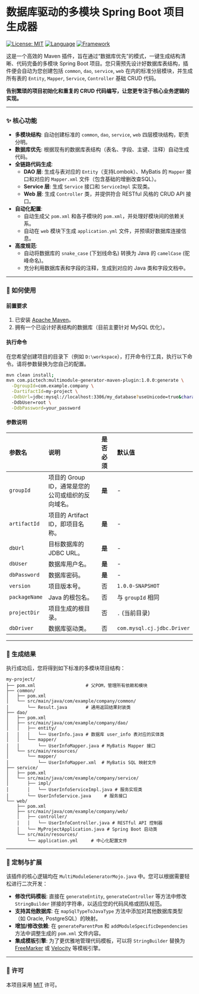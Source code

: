 # 数据库驱动的多模块 Spring Boot 项目生成器

[![License: MIT](https://img.shields.io/badge/License-MIT-yellow.svg)](https://opensource.org/licenses/MIT)
[![Language](https://img.shields.io/badge/Language-Java-blue.svg)]()
[![Framework](https://img.shields.io/badge/Framework-Maven_Plugin-red.svg)]()

这是一个高效的 Maven 插件，旨在通过“数据库优先”的模式，一键生成结构清晰、代码完备的多模块 Spring Boot 项目。您只需预先设计好数据库表结构，插件便会自动为您创建包括 `common`, `dao`, `service`, `web` 在内的标准分层模块，并生成所有表的 `Entity`, `Mapper`, `Service`, `Controller` 基础 CRUD 代码。

**告别繁琐的项目初始化和重复的 CRUD 代码编写，让您更专注于核心业务逻辑的实现。**

---

### ✨ 核心功能

*   **多模块结构**: 自动创建标准的 `common`, `dao`, `service`, `web` 四层模块结构，职责分明。
*   **数据库优先**: 根据现有的数据库表结构（表名、字段、主键、注释）自动生成代码。
*   **全链路代码生成**:
    *   **DAO 层**: 生成与表对应的 `Entity`（支持Lombok）、MyBatis 的 `Mapper` 接口和对应的 `Mapper.xml` 文件（包含基础的增删改查SQL）。
    *   **Service 层**: 生成 `Service` 接口和 `ServiceImpl` 实现类。
    *   **Web 层**: 生成 `Controller` 类，并提供符合 RESTful 风格的 CRUD API 接口。
*   **自动化配置**:
    *   自动生成父 `pom.xml` 和各子模块的 `pom.xml`，并处理好模块间的依赖关系。
    *   自动在 `web` 模块下生成 `application.yml` 文件，并预填好数据库连接信息。
*   **高度规范**:
    *   自动将数据库的 `snake_case` (下划线命名) 转换为 Java 的 `camelCase` (驼峰命名)。
    *   充分利用数据库表和字段的注释，生成到对应的 Java 类和字段文档中。

---

### 🚀 如何使用

#### 前置要求

1.  已安装 [Apache Maven](https://maven.apache.org/download.cgi)。
2.  拥有一个已设计好表结构的数据库（目前主要针对 MySQL 优化）。

#### 执行命令

在您希望创建项目的目录下（例如 `D:\workspace`），打开命令行工具，执行以下命令。请将参数替换为您自己的配置。

```bash
mvn clean install;
mvn com.pictech:multimodule-generator-maven-plugin:1.0.0:generate \
  -DgroupId=com.example.company \
  -DartifactId=my-project \
  -DdbUrl=jdbc:mysql://localhost:3306/my_database?useUnicode=true&characterEncoding=utf8&serverTimezone=UTC \
  -DdbUser=root \
  -DdbPassword=your_password
```

#### 参数说明

| 参数名        | 说明                                                                             | 是否必须 | 默认值                 |
| :------------ | :------------------------------------------------------------------------------- | :------- | :--------------------- |
| `groupId`     | 项目的 Group ID，通常是您的公司或组织的反向域名。                                | **是**   | -                      |
| `artifactId`  | 项目的 Artifact ID，即项目名称。                                                 | **是**   | -                      |
| `dbUrl`       | 目标数据库的 JDBC URL。                                                          | **是**   | -                      |
| `dbUser`      | 数据库用户名。                                                                   | **是**   | -                      |
| `dbPassword`  | 数据库密码。                                                                     | **是**   | -                      |
| `version`     | 项目版本号。                                                                     | 否       | `1.0.0-SNAPSHOT`       |
| `packageName` | Java 的根包名。                                                                  | 否       | 与 `groupId` 相同      |
| `projectDir`  | 项目生成的根目录。                                                               | 否       | `.` (当前目录)         |
| `dbDriver`    | 数据库驱动类。                                                                   | 否       | `com.mysql.cj.jdbc.Driver` |

---

### 📁 生成结果

执行成功后，您将得到如下标准的多模块项目结构：

```
my-project/
├── pom.xml                   # 父POM，管理所有依赖和模块
├── common/
│   ├── pom.xml
│   └── src/main/java/com/example/company/common/
│       └── Result.java       # 通用返回结果封装类
├── dao/
│   ├── pom.xml
│   ├── src/main/java/com/example/company/dao/
│   │   ├── entity/
│   │   │   └── UserInfo.java # 数据库 user_info 表对应的实体类
│   │   └── mapper/
│   │       └── UserInfoMapper.java # MyBatis Mapper 接口
│   └── src/main/resources/
│       └── mapper/
│           └── UserInfoMapper.xml  # MyBatis SQL 映射文件
├── service/
│   ├── pom.xml
│   └── src/main/java/com/example/company/service/
│       ├── impl/
│       │   └── UserInfoServiceImpl.java # 服务实现类
│       └── UserInfoService.java     # 服务接口
└── web/
    ├── pom.xml
    ├── src/main/java/com/example/company/web/
    │   ├── controller/
    │   │   └── UserInfoController.java # RESTful API 控制器
    │   └── MyProjectApplication.java # Spring Boot 启动类
    └── src/main/resources/
        └── application.yml     # 中心化配置文件
```

---

### 🔧 定制与扩展

该插件的核心逻辑均在 `MultiModuleGeneratorMojo.java` 中。您可以根据需要轻松进行二次开发：

*   **修改代码模板**: 直接在 `generateEntity`, `generateController` 等方法中修改 `StringBuilder` 拼接的字符串，以适应您的代码风格或团队规范。
*   **支持其他数据库**: 在 `mapSqlTypeToJavaType` 方法中添加对其他数据库类型（如 Oracle, PostgreSQL）的映射。
*   **增加/修改依赖**: 在 `generateParentPom` 和 `addModuleSpecificDependencies` 方法中调整生成的 `pom.xml` 文件内容。
*   **集成模板引擎**: 为了更优雅地管理代码模板，可以将 `StringBuilder` 替换为 [FreeMarker](https://freemarker.apache.org/) 或 [Velocity](https://velocity.apache.org/) 等模板引擎。

---

### 📄 许可

本项目采用 [MIT](https://opensource.org/licenses/MIT) 许可。